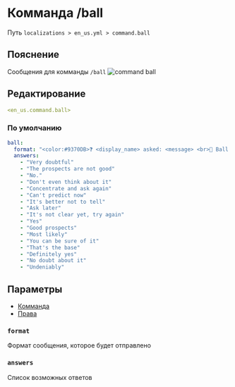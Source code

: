 # Комманда /ball
Путь `localizations > en_us.yml > command.ball`

## Пояснение
Сообщения для комманды `/ball`
![command ball](/commandball.png)

## Редактирование
```yaml
<en_us.command.ball>
```

### По умолчанию
```yaml
ball:
  format: "<color:#9370DB>❓ <display_name> asked: <message> <br>🔮 Ball answered: <u><answer></u>"
  answers:
    - "Very doubtful"
    - "The prospects are not good"
    - "No."
    - "Don't even think about it"
    - "Concentrate and ask again"
    - "Can't predict now"
    - "It's better not to tell"
    - "Ask later"
    - "It's not clear yet, try again"
    - "Yes"
    - "Good prospects"
    - "Most likely"
    - "You can be sure of it"
    - "That's the base"
    - "Definitely yes"
    - "No doubt about it"
    - "Undeniably"
```

## Параметры

- [Комманда](/docs/command/ball/)
- [Права](/docs/permission/command/ball/)

### `format`

Формат сообщения, которое будет отправлено

### `answers`

Список возможных ответов

